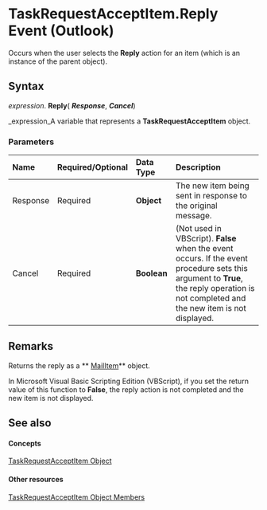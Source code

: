 
# TaskRequestAcceptItem.Reply Event (Outlook)

Occurs when the user selects the  **Reply** action for an item (which is an instance of the parent object).


## Syntax

 _expression_. **Reply**( **_Response_**,  **_Cancel_**)

 _expression_A variable that represents a  **TaskRequestAcceptItem** object.


### Parameters



|**Name**|**Required/Optional**|**Data Type**|**Description**|
|:-----|:-----|:-----|:-----|
|Response|Required| **Object**|The new item being sent in response to the original message.|
|Cancel|Required| **Boolean**|(Not used in VBScript).  **False** when the event occurs. If the event procedure sets this argument to **True**, the reply operation is not completed and the new item is not displayed.|

## Remarks

Returns the reply as a  ** [MailItem](14197346-05d2-0250-fa4c-4a6b07daf25f.md)** object.

In Microsoft Visual Basic Scripting Edition (VBScript), if you set the return value of this function to  **False**, the reply action is not completed and the new item is not displayed.


## See also


#### Concepts


 [TaskRequestAcceptItem Object](a2905f72-0a67-b07d-7f85-84fe4de17c25.md)
#### Other resources


 [TaskRequestAcceptItem Object Members](fe91c4cc-f505-11d8-0d0a-84fc4d355651.md)
